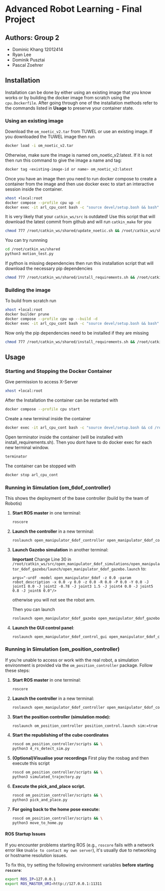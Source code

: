 # Advanced Robot Learning - Final Project

## Authors: Group 2
- Dominic Khang 12012414
- Ryan Lee
- Dominik Pusztai
- Pascal Zoehrer 

## Installation

Installation can be done by either using an existing image that you know works or by building the docker image from scratch using the `cpu.Dockerfile`. After going through one of the installation methods refer to the commands listed in **Usage** to preserve your container state.

### Using an existing image
Download the `om_noetic_v2.tar` from TUWEL or use an existing image. If you downloaded the TUWEL image then run 
``` bash
docker load -i om_noetic_v2.tar
```

Otherwise, make sure the image is named om_noetic_v2:latest. If it is not then run this command to give the image a name and tag:
``` bash
docker tag <existing-image-id or name> om_noetic_v2:latest
```

Once you have an image then you need to run docker compose to create a container from the image and then use docker exec to start an interactive session inside the container.
``` bash
xhost +local:root
docker compose --profile cpu up -d
docker exec -it arl_cpu_cont bash -c "source devel/setup.bash && bash"
```

It is very likely that your `catkin_ws/src` is outdated! Use this script that will download the latest commit from github and will run `catkin_make` for you
``` bash
chmod 777 /root/catkin_ws/shared/update_noetic.sh && /root/catkin_ws/shared/update_noetic.sh
```

You can try runnning
``` bash
cd /root/catkin_ws/shared
python3 motion_test.py
```

If python is missing dependencies then run this installation script that will download the necessary pip dependencies
``` bash
chmod 777 /root/catkin_ws/shared/install_requirements.sh && /root/catkin_ws/shared/install_requirements.sh
```

### Building the image
To build from scratch run
``` bash
xhost +local:root
docker builder prune
docker compose --profile cpu up --build -d
docker exec -it arl_cpu_cont bash -c "source devel/setup.bash && bash"
```

Now only the pip dependencies need to be installed if they are missing
``` bash
chmod 777 /root/catkin_ws/shared/install_requirements.sh && /root/catkin_ws/shared/install_requirements.sh
```


## Usage
### Starting and Stopping the Docker Container
Give permission to access X-Server
``` bash
xhost +local:root
```

After the Installation the container can be restarted with
``` bash
docker compose --profile cpu start
```

Create a new terminal inside the container
``` bash
docker exec -it arl_cpu_cont bash -c "source devel/setup.bash && cd /root/catkin_ws/shared && bash"
```

Open terminator inside the container (will be installed with install_requirements.sh). Then you dont have to do docker exec for each new terminal window.
``` bash
terminator
```

The container can be stopped with 
``` bash
docker stop arl_cpu_cont 
```

### Running in Simulation (om_6dof_controller)
This shows the deployment of the base controller (build by the team of Robotis)
1. **Start ROS master** in one terminal:
   ```bash
   roscore
   ```

2. **Launch the controller** in a new terminal:
   ```bash
   roslaunch open_manipulator_6dof_controller open_manipulator_6dof_controller.launch use_platform:=false
   ```

3. **Launch Gazebo simulation** in another terminal:

    **Important** Change Line 30 in `/root/catkin_ws/src/open_manipulator_6dof_simulations/open_manipulator_6dof_gazebo/launch/open_manipulator_6dof_gazebo.launch` to:  
    ```
    args="-urdf -model open_manipulator_6dof -z 0.0 -param robot_description -x 0.0 -y 0.0 -z 0.0 -R 0.0 -P 0.0 -Y 0.0 -J joint1 0.0 -J joint2 -0.78 -J joint3 1.5 -J joint4 0.0 -J joint5 0.8 -J joint6 0.0"/>
    ```
    otherwise you will not see the robot arm.

    Then you can launch
    ```bash
    roslaunch open_manipulator_6dof_gazebo open_manipulator_6dof_gazebo.launch controller:=position
    ```

4. **Launch the GUI control panel**:
   ```bash
   roslaunch open_manipulator_6dof_control_gui open_manipulator_6dof_control_gui.launch
   ```

### Running in Simulation (om_position_controller)
If you’re unable to access or work with the real robot, a simulation environment is provided via the `om_position_controller` package. Follow these steps:

1. **Start ROS master** in one terminal:
   ```bash
   roscore
   ```

2. **Launch the controller** in a new terminal:
   ```bash
   roslaunch open_manipulator_6dof_controller open_manipulator_6dof_controller.launch use_platform:=false
   ```

3. **Start the position controller (simulation mode):**
   ```bash
   roslaunch om_position_controller position_control.launch sim:=true
   ```

4. **Start the republishing of the cube coordinates**
   ```bash 
   roscd om_position_controller/scripts && \
   python3 4_rs_detect_sim.py 
   ```

5. **(Optional)Visualise your recordings**
   First play the rosbag and then execute this script
   ```bash 
   roscd om_position_controller/scripts && \
   python3 simulated_trajectory.py
   ```

6. **Execute the pick_and_place script.**
   ```bash 
   roscd om_position_controller/scripts && \
   python3 pick_and_place.py
   ```

7. **For going back to the home pose execute:**
   ```bash 
   roscd om_position_controller/scripts && \
   python3 move_to_home.py 
   ```

#### ROS Startup Issues

If you encounter problems starting ROS (e.g., `roscore` fails with a network error like `Unable to contact my own server`), it's usually due to networking or hostname resolution issues.

To fix this, try setting the following environment variables **before starting `roscore`**:

```bash
export ROS_IP=127.0.0.1
export ROS_MASTER_URI=http://127.0.0.1:11311
```



